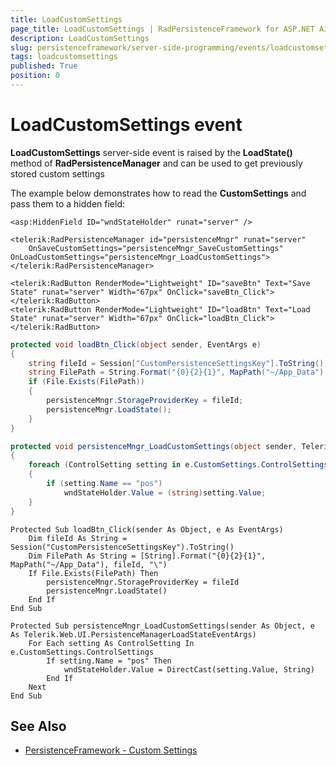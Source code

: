 ```yaml
---
title: LoadCustomSettings
page_title: LoadCustomSettings | RadPersistenceFramework for ASP.NET AJAX Documentation
description: LoadCustomSettings
slug: persistenceframework/server-side-programming/events/loadcustomsettings
tags: loadcustomsettings
published: True
position: 0
---
```


# LoadCustomSettings event

**LoadCustomSettings** server-side event is raised by the **LoadState()** method of **RadPersistenceManager** and can be used to get previously stored custom settings

The example below demonstrates how to read the **CustomSettings** and pass them to a hidden field:

````ASP.NET
<asp:HiddenField ID="wndStateHolder" runat="server" />

<telerik:RadPersistenceManager id="persistenceMngr" runat="server"
	OnSaveCustomSettings="persistenceMngr_SaveCustomSettings" OnLoadCustomSettings="persistenceMngr_LoadCustomSettings">
</telerik:RadPersistenceManager>

<telerik:RadButton RenderMode="Lightweight" ID="saveBtn" Text="Save State" runat="server" Width="67px" OnClick="saveBtn_Click">
</telerik:RadButton>
<telerik:RadButton RenderMode="Lightweight" ID="loadBtn" Text="Load State" runat="server" Width="67px" OnClick="loadBtn_Click">
</telerik:RadButton>
````
````C#
protected void loadBtn_Click(object sender, EventArgs e)
{
	string fileId = Session["CustomPersistenceSettingsKey"].ToString();
	string FilePath = String.Format("{0}{2}{1}", MapPath("~/App_Data"), fileId, "\\");
	if (File.Exists(FilePath))
	{
		persistenceMngr.StorageProviderKey = fileId;
		persistenceMngr.LoadState();
	}
}

protected void persistenceMngr_LoadCustomSettings(object sender, Telerik.Web.UI.PersistenceManagerLoadStateEventArgs e)
{
	foreach (ControlSetting setting in e.CustomSettings.ControlSettings)
	{
		if (setting.Name == "pos")
			wndStateHolder.Value = (string)setting.Value;
	}
}
````
````VB
Protected Sub loadBtn_Click(sender As Object, e As EventArgs)
	Dim fileId As String = Session("CustomPersistenceSettingsKey").ToString()
	Dim FilePath As String = [String].Format("{0}{2}{1}", MapPath("~/App_Data"), fileId, "\")
	If File.Exists(FilePath) Then
		persistenceMngr.StorageProviderKey = fileId
		persistenceMngr.LoadState()
	End If
End Sub

Protected Sub persistenceMngr_LoadCustomSettings(sender As Object, e As Telerik.Web.UI.PersistenceManagerLoadStateEventArgs)
	For Each setting As ControlSetting In e.CustomSettings.ControlSettings
		If setting.Name = "pos" Then
			wndStateHolder.Value = DirectCast(setting.Value, String)
		End If
	Next
End Sub
````


## See Also

 * [PersistenceFramework - Custom Settings](https://demos.telerik.com/aspnet-ajax/persistenceframework/examples/customsettings/defaultcs.aspx)
